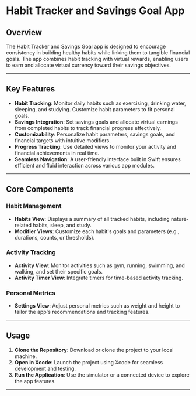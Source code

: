 
# Habit Tracker and Savings Goal App

## Overview
The Habit Tracker and Savings Goal app is designed to encourage consistency in building healthy habits while linking them to tangible financial goals. The app combines habit tracking with virtual rewards, enabling users to earn and allocate virtual currency toward their savings objectives.

---

## Key Features
- **Habit Tracking**: Monitor daily habits such as exercising, drinking water, sleeping, and studying. Customize habit parameters to fit personal goals.
- **Savings Integration**: Set savings goals and allocate virtual earnings from completed habits to track financial progress effectively.
- **Customizability**: Personalize habit parameters, savings goals, and financial targets with intuitive modifiers.
- **Progress Tracking**: Use detailed views to monitor your activity and financial achievements in real time.
- **Seamless Navigation**: A user-friendly interface built in Swift ensures efficient and fluid interaction across various app modules.

---

## Core Components
### Habit Management
- **Habits View**: Displays a summary of all tracked habits, including nature-related habits, sleep, and study.
- **Modifier Views**: Customize each habit's goals and parameters (e.g., durations, counts, or thresholds).

### Activity Tracking
- **Activity View**: Monitor activities such as gym, running, swimming, and walking, and set their specific goals.
- **Activity Timer View**: Integrate timers for time-based activity tracking.

### Personal Metrics
- **Settings View**: Adjust personal metrics such as weight and height to tailor the app's recommendations and tracking features.

---

## Usage
1. **Clone the Repository**: Download or clone the project to your local machine.
2. **Open in Xcode**: Launch the project using Xcode for seamless development and testing.
3. **Run the Application**: Use the simulator or a connected device to explore the app features.

---
